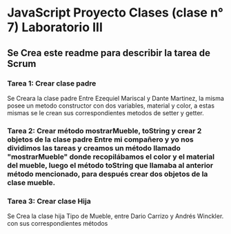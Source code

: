 <h1>JavaScript Proyecto Clases (clase n° 7) Laboratorio III</h1>
<h2>Se Crea este readme para describir la tarea de Scrum

<h3>Tarea 1: Crear clase padre</h3>
Se Creara la clase padre Entre Ezequiel Mariscal y Dante Martinez, la misma posee un metodo constructor con dos variables, material y color, a estas mismas se le crean sus correspondientes metodos de setter y getter.

<h3>Tarea 2: Crear método mostrarMueble, toString y crear 2 objetos de la clase padre</3>
  Entre mi compañero y yo nos dividimos las tareas y creamos un método llamado "mostrarMueble" donde recopilábamos el color y el material del mueble, luego el método toString que llamaba al anterior método     mencionado, para después crear dos objetos de la clase mueble.

<h3>Tarea 3: Crear clase Hija</h3>
  Se Crea la clase hija Tipo de Mueble, entre Dario Carrizo y Andrés Winckler. con sus correspondientes métodos 
  

